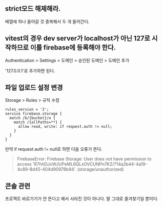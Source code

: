 ## strict모드 해제해라.

배열에 하나 들어갈 것 중복해서 두 개 들어간다.

## vitest의 경우 dev server가 localhost가 아닌 127로 시작하므로 이를 firebase에 등록해야 한다.

Authentication > Settings > 도메인 > 승인된 도메인 > 도메인 추가

'127.0.0.1'로 추가하면 된다.

## 파일 업로드 설정 변경

Storage > Rules > 규칙 수정

```
rules_version = '2';
service firebase.storage {
  match /b/{bucket}/o {
    match /{allPaths=**} {
      allow read, write: if request.auth != null;
    }
  }
}
```

만약 if request.auth != null로 하면 다음 오류가 뜬다.

> FirebaseError: Firebase Storage: User does not have permission to access 'R7hhDJxWJUPeML6QLxOVCUNPn7K2/714a2b44-4a19-4c89-8d45-404d90978b94'. (storage/unauthorized)

## 콘솔 관련

프로젝트 바로가기가 안 뜬다고 해서 사라진 것이 아니다. 말 그대로 즐겨찾기일 뿐이다.
